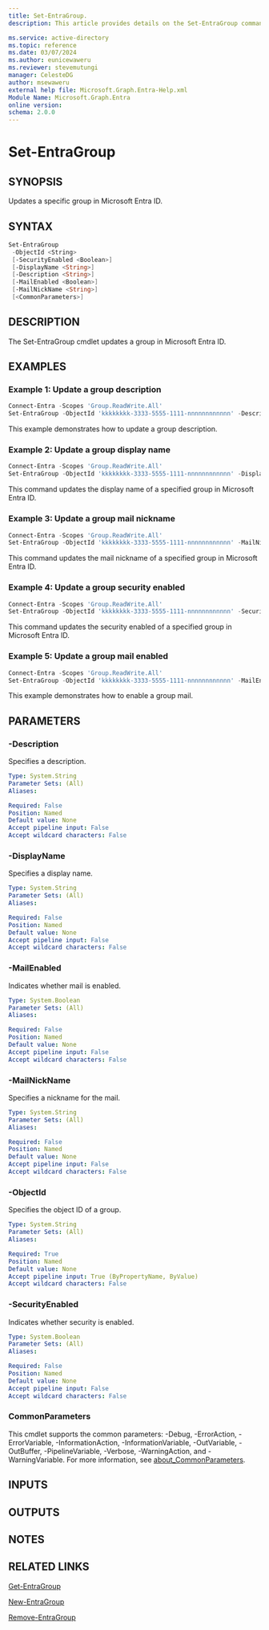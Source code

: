 ```yaml
---
title: Set-EntraGroup.
description: This article provides details on the Set-EntraGroup command.

ms.service: active-directory
ms.topic: reference
ms.date: 03/07/2024
ms.author: eunicewaweru
ms.reviewer: stevemutungi
manager: CelesteDG
author: msewaweru
external help file: Microsoft.Graph.Entra-Help.xml
Module Name: Microsoft.Graph.Entra
online version:
schema: 2.0.0
---
```


# Set-EntraGroup

## SYNOPSIS

Updates a specific group in Microsoft Entra ID.

## SYNTAX

```powershell
Set-EntraGroup 
 -ObjectId <String>
 [-SecurityEnabled <Boolean>]  
 [-DisplayName <String>] 
 [-Description <String>]
 [-MailEnabled <Boolean>] 
 [-MailNickName <String>] 
 [<CommonParameters>]
```

## DESCRIPTION

The Set-EntraGroup cmdlet updates a group in Microsoft Entra ID.

## EXAMPLES

### Example 1: Update a group description

```powershell
Connect-Entra -Scopes 'Group.ReadWrite.All'
Set-EntraGroup -ObjectId 'kkkkkkkk-3333-5555-1111-nnnnnnnnnnnn' -Description 'This is my new group'
```

This example demonstrates how to update a group description.  

### Example 2: Update a group display name

```powershell
Connect-Entra -Scopes 'Group.ReadWrite.All'
Set-EntraGroup -ObjectId 'kkkkkkkk-3333-5555-1111-nnnnnnnnnnnn' -DisplayName 'Parents of Conto'
```

This command updates the display name of a specified group in Microsoft Entra ID.  

### Example 3: Update a group mail nickname

```powershell
Connect-Entra -Scopes 'Group.ReadWrite.All'
Set-EntraGroup -ObjectId 'kkkkkkkk-3333-5555-1111-nnnnnnnnnnnn' -MailNickName 'newnickname'
```

This command updates the mail nickname of a specified group in Microsoft Entra ID.  

### Example 4: Update a group security enabled

```powershell
Connect-Entra -Scopes 'Group.ReadWrite.All'
Set-EntraGroup -ObjectId 'kkkkkkkk-3333-5555-1111-nnnnnnnnnnnn' -SecurityEnabled $true
```

This command updates the security enabled of a specified group in Microsoft Entra ID.  

### Example 5: Update a group mail enabled

```powershell
Connect-Entra -Scopes 'Group.ReadWrite.All'
Set-EntraGroup -ObjectId 'kkkkkkkk-3333-5555-1111-nnnnnnnnnnnn' -MailEnabled $true
```

This example demonstrates how to enable a group mail.  
  
## PARAMETERS

### -Description

Specifies a description.

```yaml
Type: System.String
Parameter Sets: (All)
Aliases:

Required: False
Position: Named
Default value: None
Accept pipeline input: False
Accept wildcard characters: False
```

### -DisplayName

Specifies a display name.

```yaml
Type: System.String
Parameter Sets: (All)
Aliases:

Required: False
Position: Named
Default value: None
Accept pipeline input: False
Accept wildcard characters: False
```

### -MailEnabled

Indicates whether mail is enabled.

```yaml
Type: System.Boolean
Parameter Sets: (All)
Aliases:

Required: False
Position: Named
Default value: None
Accept pipeline input: False
Accept wildcard characters: False
```

### -MailNickName

Specifies a nickname for the mail.

```yaml
Type: System.String
Parameter Sets: (All)
Aliases:

Required: False
Position: Named
Default value: None
Accept pipeline input: False
Accept wildcard characters: False
```

### -ObjectId

Specifies the object ID of a group.

```yaml
Type: System.String
Parameter Sets: (All)
Aliases:

Required: True
Position: Named
Default value: None
Accept pipeline input: True (ByPropertyName, ByValue)
Accept wildcard characters: False
```

### -SecurityEnabled

Indicates whether security is enabled.

```yaml
Type: System.Boolean
Parameter Sets: (All)
Aliases:

Required: False
Position: Named
Default value: None
Accept pipeline input: False
Accept wildcard characters: False
```

### CommonParameters

This cmdlet supports the common parameters: -Debug, -ErrorAction, -ErrorVariable, -InformationAction, -InformationVariable, -OutVariable, -OutBuffer, -PipelineVariable, -Verbose, -WarningAction, and -WarningVariable. For more information, see [about_CommonParameters](https://go.microsoft.com/fwlink/?LinkID=113216).

## INPUTS

## OUTPUTS

## NOTES

## RELATED LINKS

[Get-EntraGroup](Get-EntraGroup.md)

[New-EntraGroup](New-EntraGroup.md)

[Remove-EntraGroup](Remove-EntraGroup.md)

